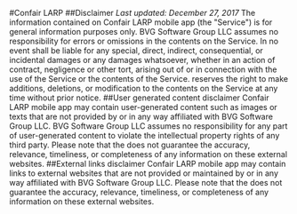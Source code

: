 #Confair LARP
##Disclaimer
*Last updated: December 27, 2017*
The information contained on Confair LARP mobile app (the "Service") is for general information purposes only.
BVG Software Group LLC assumes no responsibility for errors or omissions in the contents on the Service.
In no event shall be liable for any special, direct, indirect, consequential, or incidental damages or any damages whatsoever, whether in an action of contract, negligence or other tort, arising out of or in connection with the use of the Service or the contents of the Service. reserves the right to make additions, deletions, or modification to the contents on the Service at any time without prior notice.
##User generated content disclaimer
Confair LARP mobile app may contain user-generated content such as images or texts that are not provided by or in any way affiliated with BVG Software Group LLC.
BVG Software Group LLC assumes no responsibility for any part of user-generated content to violate the intellectual property rights of any third party.
Please note that the does not guarantee the accuracy, relevance, timeliness, or completeness of any information on these external websites.
##External links disclaimer
Confair LARP mobile app may contain links to external websites that are not provided or maintained by or in any way affiliated with BVG Software Group LLC.
Please note that the does not guarantee the accuracy, relevance, timeliness, or completeness of any information on these external websites.